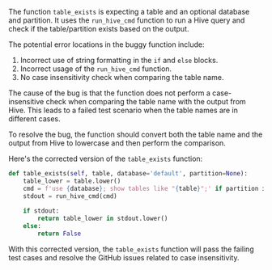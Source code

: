 The function `table_exists` is expecting a table and an optional database and partition. It uses the `run_hive_cmd` function to run a Hive query and check if the table/partition exists based on the output.

The potential error locations in the buggy function include:
1. Incorrect use of string formatting in the `if` and `else` blocks.
2. Incorrect usage of the `run_hive_cmd` function.
3. No case insensitivity check when comparing the table name.

The cause of the bug is that the function does not perform a case-insensitive check when comparing the table name with the output from Hive. This leads to a failed test scenario when the table names are in different cases.

To resolve the bug, the function should convert both the table name and the output from Hive to lowercase and then perform the comparison.

Here's the corrected version of the `table_exists` function:

```python
def table_exists(self, table, database='default', partition=None):
    table_lower = table.lower()
    cmd = f'use {database}; show tables like "{table}";' if partition is None else f'use {database}; show partitions {table} partition ({self.partition_spec(partition)})'
    stdout = run_hive_cmd(cmd)
    
    if stdout:
        return table_lower in stdout.lower()
    else:
        return False
```

With this corrected version, the `table_exists` function will pass the failing test cases and resolve the GitHub issues related to case insensitivity.